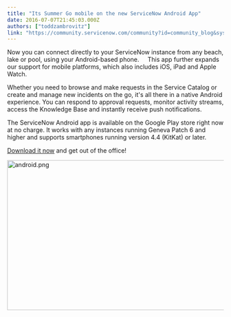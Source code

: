 ```yaml
---
title: "Its Summer Go mobile on the new ServiceNow Android App"
date: 2016-07-07T21:45:03.000Z
authors: ["toddzambrovitz"]
link: "https://community.servicenow.com/community?id=community_blog&sys_id=84dc2665dbd0dbc01dcaf3231f96190d"
---
```

<p>Now you can connect directly to your ServiceNow instance from any beach, lake or pool, using your Android-based phone.     This app further expands our support for mobile platforms, which also includes iOS, iPad and Apple Watch.</p><p></p><p>Whether you need to browse and make requests in the Service Catalog or create and manage new incidents on the go, it's all there in a native Android experience. You can respond to approval requests, monitor activity streams, access the Knowledge Base and instantly receive push notifications.</p><p></p><p>The ServiceNow Android app is available on the Google Play store right now at no charge. It works with any instances running Geneva Patch 6 and higher and supports smartphones running version 4.4 (KitKat) or later.</p><p></p><p><a title="lay.google.com/store/apps/details?id=com.servicenow.servicenow" href="https://play.google.com/store/apps/details?id=com.servicenow.servicenow">Download it now</a> and get out of the office!</p><p></p><p><img  alt="android.png" class="image-1 jive-image" src="6ce0c082db585fc03eb27a9e0f96197e.iix" style="width: 620px; height: 349px;"/></p>